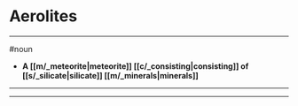 # Aerolites
---
#noun
- **A [[m/_meteorite|meteorite]] [[c/_consisting|consisting]] of [[s/_silicate|silicate]] [[m/_minerals|minerals]]**
---
---

